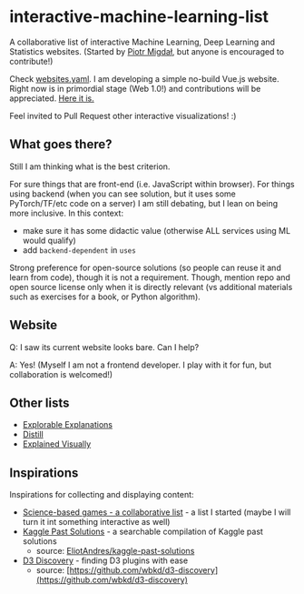 # interactive-machine-learning-list

A collaborative list of interactive Machine Learning, Deep Learning and Statistics websites. (Started by [Piotr Migdał](https://p.migdal.pl/), but anyone is encouraged to contribute!)

Check [websites.yaml](https://github.com/stared/interactive-machine-learning-list/blob/master/websites.yaml).
I am developing a simple no-build Vue.js website. Right now is in primordial stage (Web 1.0!) and contributions will be appreciated. [Here it is.](http://p.migdal.pl/interactive-machine-learning-list/)

Feel invited to Pull Request other interactive visualizations! :)

## What goes there?

Still I am thinking what is the best criterion.

For sure things that are front-end (i.e. JavaScript within browser).
For things using backend (when you can see solution, but it uses some PyTorch/TF/etc code on a server) I am still debating, but I lean on being more inclusive. In this context:

* make sure it has some didactic value (otherwise ALL services using ML would qualify)
* add `backend-dependent` in `uses`

Strong preference for open-source solutions (so people can reuse it and learn from code), though it is not a requirement. Though, mention repo and open source license only when it is directly relevant (vs additional materials such as exercises for a book, or Python algorithm).

## Website

Q: I saw its current website looks bare.  Can I help?

A: Yes! (Myself I am not a frontend developer. I play with it for fun, but collaboration is welcomed!)

## Other lists

* [Explorable Explanations](http://explorabl.es/)
* [Distill](https://distill.pub/)
* [Explained Visually](http://setosa.io/ev/)

## Inspirations

Inspirations for collecting and displaying content:

* [Science-based games - a collaborative list](https://github.com/stared/science-based-games-list) - a list I started (maybe I will turn it int something interactive as well)
* [Kaggle Past Solutions](http://ndres.me/kaggle-past-solutions/) - a searchable compilation of Kaggle past solutions
  * source: [EliotAndres/kaggle-past-solutions](https://github.com/EliotAndres/kaggle-past-solutions)
* [D3 Discovery](https://d3-discovery.net/) - finding D3 plugins with ease
  * source: [https://github.com/wbkd/d3-discovery](https://github.com/wbkd/d3-discovery)
